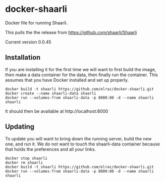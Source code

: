 # docker-shaarli
Docker file for running Shaarli. 

This pulls the the release from https://github.com/shaarli/Shaarli

Current version 0.0.45

## Installation
If you are installing it for the first time we will want to first build the image, then make a data container for the data, then finally run the container. This assumes that you have Docker installed and set up properly.

```
docker build -t shaarli https://github.com/elrac/docker-shaarli.git
docker create --name shaarli-data shaarli
docker run --volumes-from shaarli-data -p 8000:80 -d --name shaarli shaarli
```

It should then be available at http://localhost:8000

## Updating
To update you will want to bring down the running server, build the new one, and run it. We do not want to touch the shaarli-data container because that holds the preferences and all your links.

```
docker stop shaarli
docker rm shaarli
docker build -t shaarli https://github.com/elrac/docker-shaarli.git
docker run --volumes-from shaarli-data -p 8000:80 -d --name shaarli shaarli
```
